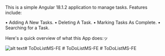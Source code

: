 This is a simple Angular 18.1.2 application to manage tasks. Features include:

• Adding A New Tasks.
• Deleting A Task.
• Marking Tasks As Complete.
• Searching for a Task.

Here's a quick overview of what this App does:ッ 

![alt text](public/OverView-App-final.gif)#   T o D o L i s t M S - F E  
 #   T o D o L i s t M S - F E  
 #   T o D o L i s t M S - F E  
 